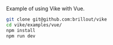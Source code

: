 Example of using Vike with Vue.

```bash
git clone git@github.com:brillout/vike
cd vike/examples/vue/
npm install
npm run dev
```

